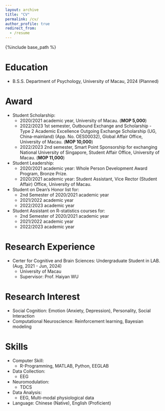 ```yaml
---
layout: archive
title: "CV"
permalink: /cv/
author_profile: true
redirect_from:
  - /resume
---
```


{%include base_path %}

Education
======
* B.S.S. Department of Psychology, University of Macau, 2024 (Planned)

Award
======
* Student Scholarship:
  * 2020/2021 academic year, University of Macau. (**MOP 5,000**)
  * 2022/2023 1st semester, Outbound Exchange and Scholarship - Type 2 Academic Excellence Outgoing Exchange Scholarship (UG, China-mainland) (App. No. OES00032), Global Affair Office, University of Macau. (**MOP 10,000**)
  * 2022/2023 2nd semester, Smart Point Sponsorship for exchanging National University of Singapore, Student Affair Office, University of Macau. (**MOP 11,000**) 
* Student Leadership:
  * 2020/2021 academic year: Whole Person Development Award Program, Bronze Prize.
  * 2020/2021 academic year: Student Assistant, Vice Rector (Student Affair) Office, University of Macau.
* Student on Dean’s Honor list for:
  * 2nd Semester of 2020/2021 academic year
  * 2021/2022 academic year
  * 2022/2023 academic year
* Student Assistant on R-statistics courses for:
  * 2nd Semester of 2020/2021 academic year
  * 2021/2022 academic year
  * 2022/2023 academic year


Research Experience
======
* Certer for Cognitive and Brain Sciences: Undergraduate Student in LAB. (Aug, 2021 - Jun, 2024)
  * University of Macau
  * Supervisor: Prof. Haiyan WU 

Research Interest
======
* Social Cognition: Emotion (Anxiety, Depression), Personality, Social Interaction
* Computational Neuroscience: Reinforcement learning, Bayesian modeling

Skills
======
* Computer Skill:
  * R-Programming, MATLAB, Python, EEGLAB
* Data Collection:
  * EEG
* Neuromodulation: 
  * TDCS
* Data Analysis: 
  * EEG, Multi-modal physiological data
* Language: Chinese (Native), English (Proficient)
